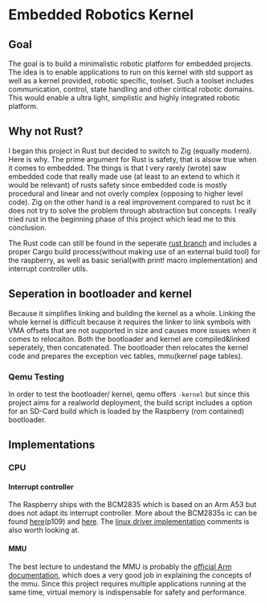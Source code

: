 # Embedded Robotics Kernel

## Goal

The goal is to build a minimalistic robotic platform for embedded projects. The idea is to enable applications to run on this kernel with std support as well as a kernel provided, robotic specific, toolset. Such a toolset includes communication, control, state handling and other ciritical robotic domains. This would enable a ultra light, simplistic and highly integrated robotic platform.

## Why not Rust?

I began this project in Rust but decided to switch to Zig (equally modern). Here is why.
The prime argument for Rust is safety, that is alsow true when it comes to embedded. The things is that I very rarely (wrote) saw embedded code that really made use (at least to an extend to which it would be relevant) of rusts safety since embedded code is mostly procedural and linear and not overly complex (opposing to higher level code). Zig on the other hand is a real improvement compared to rust bc it does not try to solve the problem through abstraction but concepts. I really tried rust in the beginning phase of this project which lead me to this conclusion.

The Rust code can still be found in the seperate [rust branch](https://github.com/luickk/rust-rtos/tree/rust_code) and includes a proper Cargo build process(without making use of an external build tool) for the raspberry, as well as basic serial(with print! macro implementation) and interrupt controller utils.

## Seperation in bootloader and kernel

Because it simplifies linking and building the kernel as a whole. Linking the whole kernel is difficult because it requires the linker to link symbols with VMA offsets that are not supported in size and causes more issues when it comes to relocaiton. 
Both the bootloader and kernel are compiled&linked seperately, then concatenated. The bootloader then relocates the kernel code and prepares the exception vec tables, mmu(kernel page tables).

### Qemu Testing

In order to test the bootloader/ kernel, qemu offers `-kernel` but since this project aims for a realworld deployment, the build script includes a option for an SD-Card build which is loaded by the Raspberry (rom contained) bootloader.

## Implementations

### CPU
#### Interrupt controller

The Raspberry ships with the BCM2835 which is based on an Arm A53 but does not adapt its interrupt controller. More about the BCM2835s ic can be found [here](https://www.raspberrypi.org/app/uploads/2012/02/BCM2835-ARM-Peripherals.pdf)(p109) and [here](https://xinu.cs.mu.edu/index.php/BCM2835_Interrupt_Controller). The [linux driver implementation](https://github.com/torvalds/linux/blob/master/drivers/irqchip/irq-bcm2835.c) comments is also worth looking at.


#### MMU

The best lecture to undestand the MMU is probably the [official Arm documentation](https://developer.arm.com/documentation/100940/0101), which does a very good job in explaining the concepts of the mmu.
Since this project requires multiple applications running at the same time, virtual memory is indispensable for safety and performance.
